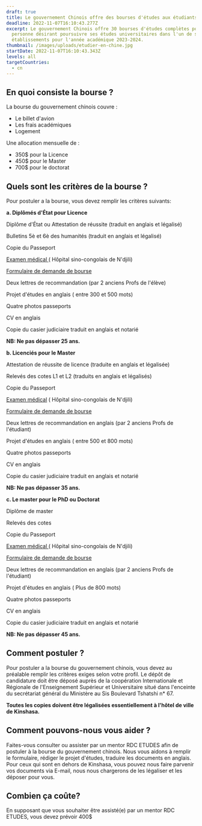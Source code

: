 ```yaml
---
draft: true
title: Le gouvernement Chinois offre des bourses d'études aux étudiants congolais.
deadline: 2022-11-07T16:10:43.277Z
excerpt: Le gouvernement Chinois offre 30 bourses d'études complètes pour toute
  personne désirant poursuivre ses études universitaires dans l'un de ses
  établissements pour l'année académique 2023-2024.
thumbnail: /images/uploads/etudier-en-chine.jpg
startDate: 2022-11-07T16:10:43.343Z
levels: all
targetCountries:
  - cn
---
```

## En quoi consiste la bourse ?

La bourse du gouvernement chinois couvre :

* Le billet d'avion
* Les frais académiques
* Logement

Une allocation mensuelle de :

* 350$ pour la Licence
* 450$ pour le Master 
* 700$ pour le doctorat

## Quels sont les critères de la bourse ?

Pour postuler a la bourse, vous devez remplir les critères suivants:

**a. Diplômés d'État pour Licence** 

Diplôme d'État ou Attestation de réussite (traduit en anglais et légalisé)

Bulletins 5è et 6è des humanités (traduit en anglais et légalisé)

Copie du Passeport

[Examen médical ](file:///C:/Users/lenovo/Downloads/Formulaire%20Medical.pdf)( Hôpital sino-congolais de N'djili)

[Formulaire de demande de bourse](file:///C:/Users/lenovo/Downloads/Application%20form.pdf)

Deux lettres de recommandation (par 2 anciens Profs de l'élève)

Projet d'études en anglais ( entre 300 et 500 mots) 

Quatre photos passeports

CV en anglais

Copie du casier judiciaire traduit en anglais et notarié

**NB: Ne pas dépasser 25 ans.** 

 **b. Licenciés pour le Master** 

Attestation de réussite de licence (traduite en anglais et légalisée)

Relevés des cotes L1 et L2 (traduits en anglais et légalisés)

Copie du Passeport

[Examen médical](file:///C:/Users/lenovo/Downloads/Formulaire%20Medical.pdf) ( Hôpital sino-congolais de N'djili)

[Formulaire de demande de bourse](file:///C:/Users/lenovo/Downloads/Application%20form.pdf)

Deux lettres de recommandation en anglais (par 2 anciens Profs de l'étudiant)

Projet d'études en anglais ( entre 500 et 800 mots) 

Quatre photos passeports

CV en anglais

Copie du casier judiciaire traduit en anglais et notarié

**NB: Ne pas dépasser 35 ans.** 

 **c. Le master pour le PhD ou Doctorat** 

Diplôme de master 

Relevés des cotes

Copie du Passeport

[Examen médical ](file:///C:/Users/lenovo/Downloads/Formulaire%20Medical.pdf)( Hôpital sino-congolais de N'djili)

[Formulaire de demande de bourse](file:///C:/Users/lenovo/Downloads/Application%20form.pdf)

Deux lettres de recommandation en anglais (par 2 anciens Profs de l'étudiant)

Projet d'études en anglais ( Plus de 800 mots) 

Quatre photos passeports

CV en anglais

Copie du casier judiciaire traduit en anglais et notarié

**NB: Ne pas dépasser 45 ans.**

## Comment postuler ?

Pour postuler a la bourse du gouvernement chinois, vous devez au préalable remplir les critères exiges selon votre profil. Le dépôt de candidature doit être déposé auprès de la coopération Internationale et Régionale de l'Enseignement Supérieur  et Universitaire situé dans l'enceinte du secrétariat général du Ministère au Sis Boulevard Tshatshi n* 67.

**Toutes les copies doivent être légalisées essentiellement à l'hôtel de ville de Kinshasa.**

## **Comment pouvons-nous vous aider ?**

Faites-vous consulter ou assister par un mentor RDC ETUDES afin de postuler à la bourse du gouvernement chinois. Nous vous aidons à remplir le formulaire, rédiger le projet d'études, traduire les documents en anglais. Pour ceux qui sont en dehors de Kinshasa, vous pouvez nous faire parvenir vos documents via E-mail, nous nous chargerons de les légaliser et les déposer pour vous. 

## Combien ça coûte?

En supposant que vous souhaiter être assisté(e) par un mentor RDC ETUDES, vous devez prévoir 400$